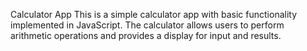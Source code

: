 Calculator App
This is a simple calculator app with basic functionality implemented in JavaScript. The calculator allows users to perform arithmetic operations and provides a display for input and results.
